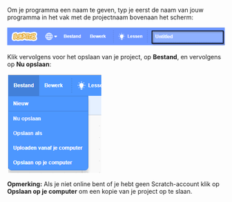 Om je programma een naam te geven, typ je eerst de naam van jouw programma in het vak met de projectnaam bovenaan het scherm:

![Het vak met de projectnaam is gemarkeerd.](images/name-annotated.png)

Klik vervolgens voor het opslaan van je project, op **Bestand**, en vervolgens op **Nu opslaan**:

!['Nu opslaan' selecteren in het 'Bestand' menu.](images/save.png)

**Opmerking:** Als je niet online bent of je hebt geen Scratch-account klik op **Opslaan op je computer** om een kopie van je project op te slaan.
